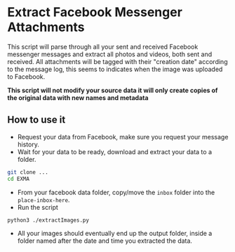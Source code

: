 # Extract Facebook Messenger Attachments

This script will parse through all your sent and received Facebook messenger messages and extract all photos and videos, both sent and received.
All attachments will be tagged with their "creation date" according to the message log, this seems to indicates when the image was uploaded to Facebook.

**This script will not modify your source data it will only create copies of the original data with new names and metadata**

## How to use it

- Request your data from Facebook, make sure you request your message history.
- Wait for your data to be ready, download and extract your data to a folder.

```bash
git clone ...
cd EXMA
```
- From your facebook data folder, copy/move the `inbox` folder into the `place-inbox-here`.
- Run the script
```bash
python3 ./extractImages.py
```
- All your images should eventually end up the output folder, inside a folder named after the date and time you extracted the data.

